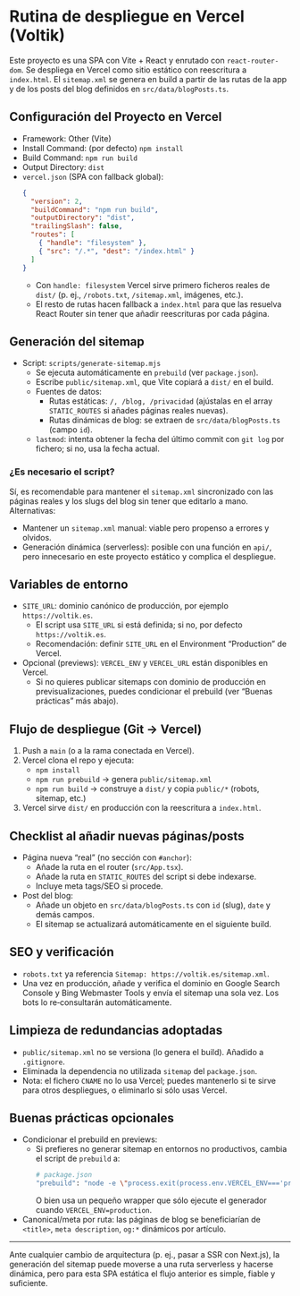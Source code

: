 # Rutina de despliegue en Vercel (Voltik)

Este proyecto es una SPA con Vite + React y enrutado con `react-router-dom`. Se despliega en Vercel como sitio estático con reescritura a `index.html`. El `sitemap.xml` se genera en build a partir de las rutas de la app y de los posts del blog definidos en `src/data/blogPosts.ts`.

## Configuración del Proyecto en Vercel

- Framework: Other (Vite)
- Install Command: (por defecto) `npm install`
- Build Command: `npm run build`
- Output Directory: `dist`
 - `vercel.json` (SPA con fallback global):
   ```json
   {
     "version": 2,
     "buildCommand": "npm run build",
     "outputDirectory": "dist",
     "trailingSlash": false,
     "routes": [
       { "handle": "filesystem" },
       { "src": "/.*", "dest": "/index.html" }
     ]
   }
   ```
   - Con `handle: filesystem` Vercel sirve primero ficheros reales de `dist/` (p. ej., `/robots.txt`, `/sitemap.xml`, imágenes, etc.).
   - El resto de rutas hacen fallback a `index.html` para que las resuelva React Router sin tener que añadir reescrituras por cada página.

## Generación del sitemap

- Script: `scripts/generate-sitemap.mjs`
  - Se ejecuta automáticamente en `prebuild` (ver `package.json`).
  - Escribe `public/sitemap.xml`, que Vite copiará a `dist/` en el build.
  - Fuentes de datos:
    - Rutas estáticas: `/, /blog, /privacidad` (ajústalas en el array `STATIC_ROUTES` si añades páginas reales nuevas).
    - Rutas dinámicas de blog: se extraen de `src/data/blogPosts.ts` (campo `id`).
  - `lastmod`: intenta obtener la fecha del último commit con `git log` por fichero; si no, usa la fecha actual.

### ¿Es necesario el script?

Sí, es recomendable para mantener el `sitemap.xml` sincronizado con las páginas reales y los slugs del blog sin tener que editarlo a mano. Alternativas:

- Mantener un `sitemap.xml` manual: viable pero propenso a errores y olvidos.
- Generación dinámica (serverless): posible con una función en `api/`, pero innecesario en este proyecto estático y complica el despliegue.

## Variables de entorno

- `SITE_URL`: dominio canónico de producción, por ejemplo `https://voltik.es`.
  - El script usa `SITE_URL` si está definida; si no, por defecto `https://voltik.es`.
  - Recomendación: definir `SITE_URL` en el Environment “Production” de Vercel.
- Opcional (previews): `VERCEL_ENV` y `VERCEL_URL` están disponibles en Vercel.
  - Si no quieres publicar sitemaps con dominio de producción en previsualizaciones, puedes condicionar el prebuild (ver “Buenas prácticas” más abajo).

## Flujo de despliegue (Git → Vercel)

1) Push a `main` (o a la rama conectada en Vercel).
2) Vercel clona el repo y ejecuta:
   - `npm install`
   - `npm run prebuild` → genera `public/sitemap.xml`
   - `npm run build` → construye a `dist/` y copia `public/*` (robots, sitemap, etc.)
3) Vercel sirve `dist/` en producción con la reescritura a `index.html`.

## Checklist al añadir nuevas páginas/posts

- Página nueva “real” (no sección con `#anchor`):
  - Añade la ruta en el router (`src/App.tsx`).
  - Añade la ruta en `STATIC_ROUTES` del script si debe indexarse.
  - Incluye meta tags/SEO si procede.
- Post del blog:
  - Añade un objeto en `src/data/blogPosts.ts` con `id` (slug), `date` y demás campos.
  - El sitemap se actualizará automáticamente en el siguiente build.

## SEO y verificación

- `robots.txt` ya referencia `Sitemap: https://voltik.es/sitemap.xml`.
- Una vez en producción, añade y verifica el dominio en Google Search Console y Bing Webmaster Tools y envía el sitemap una sola vez. Los bots lo re‑consultarán automáticamente.

## Limpieza de redundancias adoptadas

- `public/sitemap.xml` no se versiona (lo genera el build). Añadido a `.gitignore`.
- Eliminada la dependencia no utilizada `sitemap` del `package.json`.
- Nota: el fichero `CNAME` no lo usa Vercel; puedes mantenerlo si te sirve para otros despliegues, o eliminarlo si sólo usas Vercel.

## Buenas prácticas opcionales

- Condicionar el prebuild en previews:
  - Si prefieres no generar sitemap en entornos no productivos, cambia el script de `prebuild` a:
    ```sh
    # package.json
    "prebuild": "node -e \"process.exit(process.env.VERCEL_ENV==='production'?0:0)\" && node scripts/generate-sitemap.mjs"
    ```
    O bien usa un pequeño wrapper que sólo ejecute el generador cuando `VERCEL_ENV=production`.
- Canonical/meta por ruta: las páginas de blog se beneficiarían de `<title>`, `meta description`, `og:*` dinámicos por artículo.

---

Ante cualquier cambio de arquitectura (p. ej., pasar a SSR con Next.js), la generación del sitemap puede moverse a una ruta serverless y hacerse dinámica, pero para esta SPA estática el flujo anterior es simple, fiable y suficiente.
